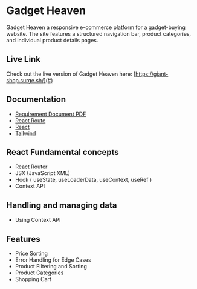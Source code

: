 
# Gadget Heaven

Gadget Heaven a responsive e-commerce platform for a gadget-buying website. The site features a structured navigation bar, product categories, and individual product details pages. 

## Live Link
Check out the live version of Gadget Heaven here: [https://giant-shop.surge.sh/](#)

## Documentation

- [Requirement Document PDF](https://i.ibb.co.com/42N5NDD/Batch-10-Assignment-08.jpg)
- [React Route](https://reactrouter.com/en/main)
- [React](https://react.dev/)
- [Tailwind](https://tailwindcss.com/docs/installation)


## React Fundamental concepts 
- React Router
- JSX (JavaScript XML)
- Hook ( useState, useLoaderData, useContext, useRef )
- Context API



##  Handling and managing data
- Using Context API



## Features

- Price Sorting
- Error Handling for Edge Cases
- Product Filtering and Sorting
- Product Categories
- Shopping Cart



